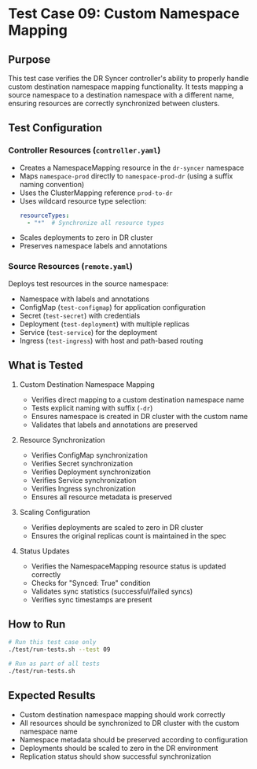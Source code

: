 # Test Case 09: Custom Namespace Mapping

## Purpose
This test case verifies the DR Syncer controller's ability to properly handle custom destination namespace mapping functionality. It tests mapping a source namespace to a destination namespace with a different name, ensuring resources are correctly synchronized between clusters.

## Test Configuration

### Controller Resources (`controller.yaml`)
- Creates a NamespaceMapping resource in the `dr-syncer` namespace
- Maps `namespace-prod` directly to `namespace-prod-dr` (using a suffix naming convention)
- Uses the ClusterMapping reference `prod-to-dr`
- Uses wildcard resource type selection:
  ```yaml
  resourceTypes:
    - "*"  # Synchronize all resource types
  ```
- Scales deployments to zero in DR cluster
- Preserves namespace labels and annotations

### Source Resources (`remote.yaml`)
Deploys test resources in the source namespace:
- Namespace with labels and annotations
- ConfigMap (`test-configmap`) for application configuration
- Secret (`test-secret`) with credentials
- Deployment (`test-deployment`) with multiple replicas
- Service (`test-service`) for the deployment
- Ingress (`test-ingress`) with host and path-based routing

## What is Tested

1. Custom Destination Namespace Mapping
   - Verifies direct mapping to a custom destination namespace name
   - Tests explicit naming with suffix (`-dr`)
   - Ensures namespace is created in DR cluster with the custom name
   - Validates that labels and annotations are preserved

2. Resource Synchronization
   - Verifies ConfigMap synchronization
   - Verifies Secret synchronization
   - Verifies Deployment synchronization
   - Verifies Service synchronization
   - Verifies Ingress synchronization
   - Ensures all resource metadata is preserved

3. Scaling Configuration
   - Verifies deployments are scaled to zero in DR cluster
   - Ensures the original replicas count is maintained in the spec

4. Status Updates
   - Verifies the NamespaceMapping resource status is updated correctly
   - Checks for "Synced: True" condition
   - Validates sync statistics (successful/failed syncs)
   - Verifies sync timestamps are present

## How to Run
```bash
# Run this test case only
./test/run-tests.sh --test 09

# Run as part of all tests
./test/run-tests.sh
```

## Expected Results
- Custom destination namespace mapping should work correctly
- All resources should be synchronized to DR cluster with the custom namespace name
- Namespace metadata should be preserved according to configuration
- Deployments should be scaled to zero in the DR environment
- Replication status should show successful synchronization